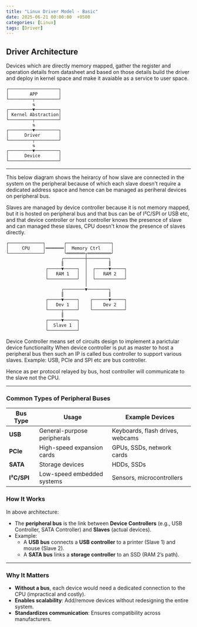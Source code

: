 ```yaml
---
title: "Linux Driver Model - Basic"
date: 2025-06-21 00:00:00  +0500
categories: [Linux]
tags: [Driver]
---
```


## Driver Architecture

Devices which are directly memory mapped, gather the register and operation details from datasheet
and based on those details build the driver and deploy in kernel space and make it avaiable as
a service to user space.

```
┌───────────────────┐
│        APP        │
└─────────┬─────────┘
          ⇅
┌─────────▼─────────┐
│ Kernel Abstraction│
└─────────┬─────────┘
          ⇅
┌─────────▼─────────┐
│      Driver       │
└─────────┬─────────┘
          ⇅
┌─────────▼─────────┐
│      Device       │
└───────────────────┘
```

---

This below diagram shows the heirarcy of how slave are connected in the system on the peripheral because
of which each slave doesn't require a dedicated address space and hence can be managed as periheral
devices on peripheral bus. 

Slaves are managed by device controller because it is not memory mapped, but it is hosted on peripheral
bus and that bus can be of I²C/SPI or USB etc, and that device controller or host controller 
knows the presence of slave and can managed these slaves, CPU doesn't know the presence of slaves directly.

```
┌─────────────┐       ┌─────────────────┐
│     CPU     │═══════│  Memory Ctrl    │
└─────────────┘       └═══════┬═════════┘
                     ┌────────┼────────┐
                     ║        │        ║
               ┌─────▼─────┐  │  ┌─────▼─────┐
               │   RAM 1   │  │  │   RAM 2   │
               └───────────┘  │  └───────────┘
                              │
                     ┌────────▼────────┐
                     ║                 ║
               ┌─────▼─────┐    ┌──────▼─────┐
               │   Dev 1   │    │    Dev 2   │
               └─────┬─────┘    └────────────┘
                     ║
               ┌─────▼─────┐
               │  Slave 1  │
               └───────────┘
```

Device Controller means set of circuits design to implement a parictular device functionality
When device controller is put as master to host a peripheral bus then such an IP is called bus controller
to support various slaves. Example:  USB, PCIe and SPI etc are bus controller.

Hence as per protocol relayed by bus, host controller will communicate to the slave not the CPU.

---

### **Common Types of Peripheral Buses**

| **Bus Type** | **Usage**                          | **Example Devices**               |
|--------------|------------------------------------|-----------------------------------|
| **USB**      | General-purpose peripherals        | Keyboards, flash drives, webcams  |
| **PCIe**     | High-speed expansion cards         | GPUs, SSDs, network cards         |
| **SATA**     | Storage devices                    | HDDs, SSDs                        |
| **I²C/SPI**  | Low-speed embedded systems         | Sensors, microcontrollers         |

### **How It Works**

In above architecture:

- The **peripheral bus** is the link between **Device Controllers** (e.g., USB Controller, SATA Controller) and **Slaves** (actual devices).
- Example:
  - A **USB bus** connects a **USB controller** to a printer (Slave 1) and mouse (Slave 2).
  - A **SATA bus** links a **storage controller** to an SSD (RAM 2’s path).

---

### **Why It Matters**
- **Without a bus**, each device would need a dedicated connection to the CPU (impractical and costly).
- **Enables scalability**: Add/remove devices without redesigning the entire system.
- **Standardizes communication**: Ensures compatibility across manufacturers.


